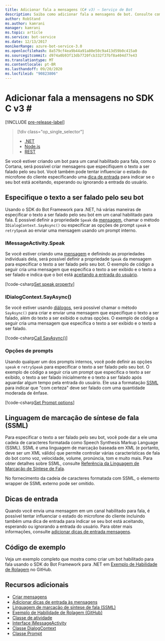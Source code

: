 ```yaml
---
title: Adicionar fala a mensagens (C# v3) – Serviço de Bot
description: Saiba como adicionar fala a mensagens de bot. Consulte como usar a versão 3 do SDK do bot Framework para especificar o texto que os bots usam em canais habilitados para fala.
author: RobStand
ms.author: kamrani
manager: kamrani
ms.topic: article
ms.service: bot-service
ms.date: 12/13/2017
monikerRange: azure-bot-service-3.0
ms.openlocfilehash: 8a579cf4ea9b44a91a80e50c9a413d59b0c415a0
ms.sourcegitcommit: d974a0b93f13db7720fcb332f37bf8a404d77e43
ms.translationtype: MT
ms.contentlocale: pt-BR
ms.lasthandoff: 09/20/2020
ms.locfileid: "90823806"
---
```

# <a name="add-speech-to-messages-in-the-v3-c-sdk"></a>Adicionar fala a mensagens no SDK C v3 \#

[!INCLUDE [pre-release-label](../includes/pre-release-label-v3.md)]

> [!div class="op_single_selector"]
> - [.NET](../dotnet/bot-builder-dotnet-text-to-speech.md)
> - [Node.js](../nodejs/bot-builder-nodejs-text-to-speech.md)
> - [REST](../rest-api/bot-framework-rest-connector-text-to-speech.md)

Se você estiver criando um bot para um canal habilitado para fala, como o Cortana, será possível criar mensagens que especifiquem o texto a ser falado pelo seu bot. Você também pode tentar influenciar o estado do microfone do cliente especificando uma [dica de entrada](bot-builder-dotnet-add-input-hints.md) para indicar se o seu bot está aceitando, esperando ou ignorando a entrada do usuário.

## <a name="specify-text-to-be-spoken-by-your-bot"></a>Especifique o texto a ser falado pelo seu bot

Usando o SDK do Bot Framework para .NET, há várias maneiras de especificar o texto a ser falado pelo seu bot em um canal habilitado para fala. É possível definir a propriedade `Speak` da [mensagem][IMessageActivity], chamar o método `IDialogContext.SayAsync()` ou especificar as opções de prompt `speak` e `retrySpeak` ao enviar uma mensagem usando um prompt interno.

### <a name="imessageactivityspeak"></a><a id="message-speak"></a> IMessageActivity.Speak

Se você estiver criando uma [mensagem][IMessageActivity] e definindo as propriedades individuais dela, será possível definir a propriedade `Speak` da mensagem para especificar o texto a ser falado pelo seu bot. O exemplo de código a seguir cria uma mensagem que especifica o texto a ser exibido e o texto a ser falado e indica que o bot está [aceitando a entrada do usuário](bot-builder-dotnet-add-input-hints.md).

[!code-csharp[Set speak property](../includes/code/dotnet-text-to-speech.cs#Speak1)]

### <a name="idialogcontextsayasync"></a><a id="say-async"></a> IDialogContext.SayAsync()

Se você estiver usando [diálogos](bot-builder-dotnet-dialogs.md), será possível chamar o método `SayAsync()` para criar e enviar uma mensagem que especifique o texto a ser falado, além do texto a ser exibido e outras opções. O exemplo de código a seguir cria uma mensagem que especifica o texto a ser exibido e o texto a ser falado.

[!code-csharp[Call SayAsync()](../includes/code/dotnet-text-to-speech.cs#Speak2)]

### <a name="prompt-options"></a><a id="prompt-options"></a> Opções de prompts

Usando qualquer um dos prompts internos, você pode definir as opções `speak` e `retrySpeak` para especificar o texto a ser falado pelo seu bot. O exemplo de código a seguir cria um prompt que especifica o texto a ser exibido, o texto a ser falado inicialmente e o texto a ser falado após aguardar algum tempo pela entrada do usuário. Ele usa a formatação [SSML](#ssml) para indicar que "com certeza" deve ser falado com uma quantidade moderada de ênfase.

[!code-csharp[Set Prompt options](../includes/code/dotnet-text-to-speech.cs#Speak3)]

## <a name="speech-synthesis-markup-language-ssml"></a><a id="ssml"></a> Linguagem de marcação de síntese de fala (SSML)

Para especificar o texto a ser falado pelo seu bot, você pode dar a ele uma cadeia de caracteres formatada como Speech Synthesis Markup Language (SSML). SSML é uma linguagem de marcação baseada em XML (e portanto, deve ser um XML válido) que permite controlar várias características de fala do bot como voz, velocidade, volume, pronúncia, tom e muito mais. Para obter detalhes sobre SSML, consulte <a href="https://msdn.microsoft.com/library/hh378377(v=office.14).aspx" target="_blank">Referência da Linguagem de Marcação de Síntese de Fala</a>.

No fornecimento da cadeia de caracteres formatada com SSML, o elemento wrapper de SSML externo pode ser omitido.

## <a name="input-hints"></a>Dicas de entrada

Quando você envia uma mensagem em um canal habilitado para fala, é possível tentar influenciar o estado do microfone do cliente incluindo também uma dica de entrada para indicar se seu bot está aceitando, esperando ou ignorando a entrada do usuário. Para obter mais informações, consulte [adicionar dicas de entrada mensagens](bot-builder-dotnet-add-input-hints.md).

## <a name="sample-code"></a>Código de exemplo 

Veja um exemplo completo que mostra como criar um bot habilitado para fala usando o SDK do Bot Framework para .NET em <a href="https://github.com/Microsoft/BotBuilder-Samples/tree/v3-sdk-samples/CSharp" target="_blank">Exemplo de Habilidade de Rolagem</a> no GitHub.

## <a name="additional-resources"></a>Recursos adicionais

- [Criar mensagens](bot-builder-dotnet-create-messages.md)
- [Adicionar dicas de entrada às mensagens](bot-builder-dotnet-add-input-hints.md)
- <a href="https://msdn.microsoft.com/library/hh378377(v=office.14).aspx" target="_blank">Linguagem de marcação de síntese de fala (SSML)</a>
- <a href="https://github.com/Microsoft/BotBuilder-Samples/tree/v3-sdk-samples/CSharp/demo-RollerSkill" target="_blank">Exemplo de Habilidade de Rolagem (GitHub)</a>
- <a href="https://docs.botframework.com/csharp/builder/sdkreference/dc/d2f/class_microsoft_1_1_bot_1_1_connector_1_1_activity.html" target="_blank">Classe de atividade</a>
- <a href="/dotnet/api/microsoft.bot.connector.imessageactivity" target="_blank">Interface IMessageActivity</a>
- <a href="/dotnet/api/microsoft.bot.builder.dialogs.internals.dialogcontext" target="_blank">Classe DialogContext</a>
- <a href="/dotnet/api/microsoft.bot.builder.dialogs.internals.prompt-2" target="_blank">Classe Prompt</a>

[IMessageActivity]: /dotnet/api/microsoft.bot.connector.imessageactivity

